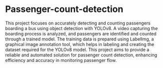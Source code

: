 # Passenger-count-detection

This project focuses on accurately detecting and counting passengers boarding a bus using object detection with YOLOv8. A video capturing the boarding process is analyzed, and passengers are identified and counted through a trained model. The training data is prepared using LabelImg, a graphical image annotation tool, which helps in labeling and creating the dataset required for the YOLOv8 model. This project aims to provide a reliable and automated solution for passenger count detection, enhancing efficiency and accuracy in monitoring passenger flow.
